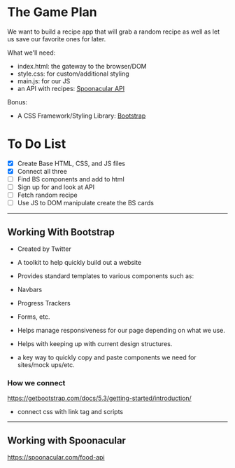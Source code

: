# The Game Plan

We want to build a recipe app that will grab a random recipe as well as let us save our favorite ones for later.

What we'll need:

- index.html: the gateway to the browser/DOM
- style.css: for custom/additional styling
- main.js: for our JS
- an API with recipes: [Spoonacular API](https://spoonacular.com/food-api)

Bonus:

- A CSS Framework/Styling Library: [Bootstrap](https://getbootstrap.com/)

# To Do List

- [x] Create Base HTML, CSS, and JS files
- [x] Connect all three
- [ ] Find BS components and add to html
- [ ] Sign up for and look at API
- [ ] Fetch random recipe 
- [ ] Use JS to DOM manipulate create the BS cards

<hr>

## Working With Bootstrap


- Created by Twitter
- A toolkit to help quickly build out a website
- Provides standard templates to various components such as:
- Navbars
- Progress Trackers
- Forms, etc.
- Helps manage responsiveness for our page depending on what we use.
- Helps with keeping up with current design structures.

- a key way to quickly copy and paste components we need for sites/mock ups/etc.

### How we connect 

https://getbootstrap.com/docs/5.3/getting-started/introduction/

- connect css with link tag and scripts

<hr>

## Working with Spoonacular

https://spoonacular.com/food-api